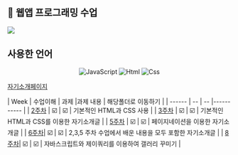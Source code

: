 
##  🍎 웹앱 프로그래밍 수업
 <img src="https://capsule-render.vercel.app/api?type=waving&color=auto&height=200&section=header&text=앱웹개발수업메인페이지&fontSize=40" />

## 사용한 언어
<div align="center">
	<img alt="JavaScript" src ="https://img.shields.io/badge/JavaScriipt-F7DF1E.svg?&style=for-the-badge&logo=JavaScript&logoColor=black"/>
	<img alt="Html" src ="https://img.shields.io/badge/HTML5-E34F26.svg?&style=for-the-badge&logo=HTML5&logoColor=white"/>
	<img alt="Css" src ="https://img.shields.io/badge/CSS3-1572B6.svg?&style=for-the-badge&logo=CSS3&logoColor=white"/>
</div>


 [자기소개페이지](https://wjsrudals411.github.io/Cordova/)

| Week | 수업이해 | 과제 |과제 내용 | 해당폴더로 이동하기 |
| ------ | -- | -- |----------- |
| [2주차](https://wjsrudals411.github.io/Cordova/week2/) | ☑️ | ☑️ | 기본적인 HTML과 CSS 사용 |
| [3주차](https://wjsrudals411.github.io/Cordova/week3/sourcecode/index.html) | ☑️ | ☑️ | 기본적인 HTML과 CSS를 이용한 자기소개글 |
| [5주차](https://wjsrudals411.github.io/Cordova/week5/report5) | ☑️ | ☑️ | 페이지네이션을 이용한 자기소개글 |
| [6주차](https://wjsrudals411.github.io/Cordova/week6/10_12)| ☑️ | ☑️ | 2,3,5 주차 수업에서 배운 내용을 모두 포함한 자기소개글 |
| [8주차](https://wjsrudals411.github.io/Cordova/week6/10_12)| ☑️ | ☑️ | 자바스크립트와 제이쿼리를 이용하여 갤러리 꾸미기 |
